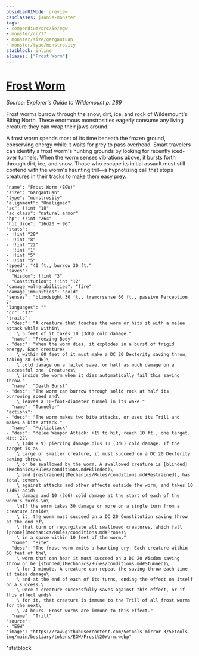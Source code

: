 ```yaml
---
obsidianUIMode: preview
cssclasses: json5e-monster
tags:
- compendium/src/5e/egw
- monster/cr/17
- monster/size/gargantuan
- monster/type/monstrosity
statblock: inline
aliases: ["Frost Worm"]
---
```

# [Frost Worm](Mechanics\bestiary\monstrosity/frost-worm-egw.md)
*Source: Explorer's Guide to Wildemount p. 289*  

Frost worms burrow through the snow, dirt, ice, and rock of Wildemount's Biting North. These enormous monstrosities eagerly consume any living creature they can wrap their jaws around.

A frost worm spends most of its time beneath the frozen ground, conserving energy while it waits for prey to pass overhead. Smart travelers can identify a frost worm's hunting grounds by looking for recently iced-over tunnels. When the worm senses vibrations above, it bursts forth through dirt, ice, and snow. Those who escape its initial assault must still contend with the worm's haunting trill—a hypnotizing call that stops creatures in their tracks to make them easy prey.

```statblock
"name": "Frost Worm (EGW)"
"size": "Gargantuan"
"type": "monstrosity"
"alignment": "Unaligned"
"ac": !!int "18"
"ac_class": "natural armor"
"hp": !!int "264"
"hit_dice": "16d20 + 96"
"stats":
- !!int "28"
- !!int "8"
- !!int "22"
- !!int "1"
- !!int "5"
- !!int "5"
"speed": "40 ft., burrow 30 ft."
"saves":
  "Wisdom": !!int "3"
  "Constitution": !!int "12"
"damage_vulnerabilities": "fire"
"damage_immunities": "cold"
"senses": "blindsight 30 ft., tremorsense 60 ft., passive Perception 7"
"languages": ""
"cr": "17"
"traits":
- "desc": "A creature that touches the worm or hits it with a melee attack while within\
    \ 5 feet of it takes 10 (3d6) cold damage."
  "name": "Freezing Body"
- "desc": "When the worm dies, it explodes in a burst of frigid energy. Each creature\
    \ within 60 feet of it must make a DC 20 Dexterity saving throw, taking 28 (8d6)\
    \ cold damage on a failed save, or half as much damage on a successful one. Creatures\
    \ inside the worm when it dies automatically fail this saving throw."
  "name": "Death Burst"
- "desc": "The worm can burrow through solid rock at half its burrowing speed and\
    \ leaves a 10-foot-diameter tunnel in its wake."
  "name": "Tunneler"
"actions":
- "desc": "The worm makes two bite attacks, or uses its Trill and makes a bite attack."
  "name": "Multiattack"
- "desc": "Melee Weapon Attack: +15 to hit, reach 10 ft., one target. Hit: 22\
    \ (3d8 + 9) piercing damage plus 10 (3d6) cold damage. If the target is a\
    \ Large or smaller creature, it must succeed on a DC 20 Dexterity saving throw\
    \ or be swallowed by the worm. A swallowed creature is [blinded](Mechanics/Rules/conditions.md#Blinded)\
    \ and [restrained](Mechanics/Rules/conditions.md#Restrained), has total cover\
    \ against attacks and other effects outside the worm, and takes 10 (3d6) acid\
    \ damage and 10 (3d6) cold damage at the start of each of the worm's turns.\n\
    \nIf the worm takes 30 damage or more on a single turn from a creature inside\
    \ it, the worm must succeed on a DC 20 Constitution saving throw at the end of\
    \ that turn or regurgitate all swallowed creatures, which fall [prone](Mechanics/Rules/conditions.md#Prone)\
    \ in a space within 10 feet of the worm."
  "name": "Bite"
- "desc": "The frost worm emits a haunting cry. Each creature within 60 feet of the\
    \ worm that can hear it must succeed on a DC 20 Wisdom saving throw or be [stunned](Mechanics/Rules/conditions.md#Stunned)\
    \ for 1 minute. A creature can repeat the saving throw each time it takes damage\
    \ and at the end of each of its turns, ending the effect on itself on a success.\
    \ Once a creature successfully saves against this effect, or if this effect ends\
    \ for it, that creature is immune to the Trill of all frost worms for the next\
    \ 24 hours. Frost worms are immune to this effect."
  "name": "Trill"
"source":
- "EGW"
"image": "https://raw.githubusercontent.com/5etools-mirror-3/5etools-img/main/bestiary/tokens/EGW/Frost%20Worm.webp"
```
^statblock